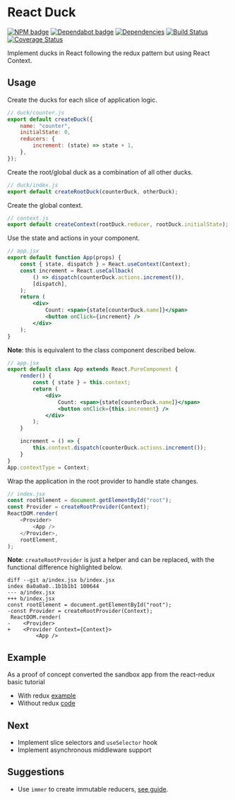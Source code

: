 # React Duck

[![NPM badge](https://img.shields.io/npm/v/react-duck)](https://www.npmjs.com/package/react-duck)
[![Dependabot badge](https://badgen.net/dependabot/iamogbz/react-duck/?icon=dependabot)](https://app.dependabot.com)
[![Dependencies](https://david-dm.org/iamogbz/react-duck.svg)](https://github.com/iamogbz/react-duck)
[![Build Status](https://github.com/iamogbz/react-duck/workflows/Build/badge.svg)](https://github.com/iamogbz/react-duck/actions)
[![Coverage Status](https://coveralls.io/repos/github/iamogbz/react-duck/badge.svg?branch=master)](https://coveralls.io/github/iamogbz/react-duck?branch=master)

Implement ducks in React following the redux pattern but using React Context.

## Usage

Create the ducks for each slice of application logic.

```js
// duck/counter.js
export default createDuck({
    name: "counter",
    initialState: 0,
    reducers: {
        increment: (state) => state + 1,
    },
});
```

Create the root/global duck as a combination of all other ducks.

```js
// duck/index.js
export default createRootDuck(counterDuck, otherDuck);
```

Create the global context.

```js
// context.js
export default createContext(rootDuck.reducer, rootDuck.initialState);
```

Use the state and actions in your component.

```jsx
// app.jsx
export default function App(props) {
    const { state, dispatch } = React.useContext(Context);
    const increment = React.useCallback(
        () => dispatch(counterDuck.actions.increment()),
        [dispatch],
    );
    return (
        <div>
            Count: <span>{state[counterDuck.name]}</span>
            <button onClick={increment} />
        </div>
    );
}
```

**Note**: this is equivalent to the class component described below.

```jsx
// app.jsx
export default class App extends React.PureComponent {
    render() {
        const { state } = this.context;
        return (
            <div>
                Count: <span>{state[counterDuck.name]}</span>
                <button onClick={this.increment} />
            </div>
        );
    }

    increment = () => {
        this.context.dispatch(counterDuck.actions.increment());
    }
}
App.contextType = Context;
```

Wrap the application in the root provider to handle state changes.

```js
// index.jsx
const rootElement = document.getElementById("root");
const Provider = createRootProvider(Context);
ReactDOM.render(
    <Provider>
        <App />
    </Provider>,
    rootElement,
);
```

**Note**: `createRootProvider` is just a helper and can be replaced, with the functional difference highlighted below.

```git
diff --git a/index.jsx b/index.jsx
index 0a0a0a0..1b1b1b1 100644
--- a/index.jsx
+++ b/index.jsx
const rootElement = document.getElementById("root");
-const Provider = createRootProvider(Context);
 ReactDOM.render(
-    <Provider>
+    <Provider Context={Context}>
         <App />
```

## Example

As a proof of concept converted the sandbox app from the react-redux basic tutorial

- With redux [example][react-redux-tutorial]
- Without redux [code][react-duck-no-redux]

## Next

- Implement slice selectors and `useSelector` hook
- Implement asynchronous middleware support

## Suggestions

- Use `immer` to create immutable reducers, [see guide][immer-intro].

[react-redux-tutorial]: https://react-redux.js.org/introduction/basic-tutorial
[react-duck-no-redux]: https://codesandbox.io/s/todo-app-without-redux-9yc57
[immer-intro]: https://medium.com/hackernoon/introducing-immer-immutability-the-easy-way-9d73d8f71cb3
